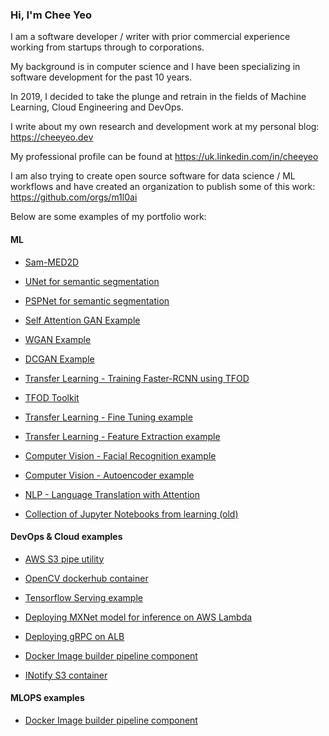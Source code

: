 ### Hi, I'm Chee Yeo


I am a software developer / writer with prior commercial experience working from startups through to corporations. 

My background is in computer science and I have been specializing in software development for the past 10 years.

In 2019, I decided to take the plunge and retrain in the fields of Machine Learning, Cloud Engineering and DevOps.

I write about my own research and development work at my personal blog: https://cheeyeo.dev

My professional profile can be found at https://uk.linkedin.com/in/cheeyeo


I am also trying to create open source software for data science / ML workflows and have created an organization to publish some of this work: https://github.com/orgs/m1l0ai


Below are some examples of my portfolio work:

#### ML

* [Sam-MED2D](https://github.com/cheeyeo/SamMed2D_Custom)

* [UNet for semantic segmentation](https://github.com/cheeyeo/UNET_tutorial)

* [PSPNet for semantic segmentation](https://github.com/cheeyeo/PSPNET_tutorial)

* [Self Attention GAN Example](https://github.com/cheeyeo/self_attention_gan)

* [WGAN Example](https://github.com/cheeyeo/tf_wgan)

* [DCGAN Example](https://github.com/cheeyeo/tf_dcgan)

* [Transfer Learning - Training Faster-RCNN using TFOD](https://github.com/cheeyeo/tfod_rcnn_example)

* [TFOD Toolkit](https://github.com/m1l0ai/m1l0-tfod)

* [Transfer Learning - Fine Tuning example](https://github.com/cheeyeo/transfer_learning_portfolio_example)

* [Transfer Learning - Feature Extraction example](https://github.com/cheeyeo/transfer_learning_portfolio_example_2)

* [Computer Vision - Facial Recognition example](https://github.com/cheeyeo/transfer_learning_portfolio_example_2)

* [Computer Vision - Autoencoder example](https://github.com/cheeyeo/content_based_image_retrieval_portfolio_example)

* [NLP - Language Translation with Attention](https://github.com/cheeyeo/neural-machine-translation)

* [Collection of Jupyter Notebooks from learning (old)](https://github.com/cheeyeo/Machine_learning_portfolio)


#### DevOps & Cloud examples
* [AWS S3 pipe utility](https://github.com/cheeyeo/AWS_S3_PIPES)

* [OpenCV dockerhub container](https://hub.docker.com/r/m1l0/opencv)

* [Tensorflow Serving example](https://github.com/cheeyeo/tensorflow_serving_example)

* [Deploying MXNet model for inference on AWS Lambda](https://github.com/cheeyeo/mxnet_serverless_inference)

* [Deploying gRPC on ALB](https://github.com/cheeyeo/grpc_aws_alb_example)

* [Docker Image builder pipeline component](https://hub.docker.com/r/m1l0/imagebuilder)

* [INotify S3 container](https://hub.docker.com/r/m1l0/artifactsv2)


#### MLOPS examples

* [Docker Image builder pipeline component](https://github.com/m1l0ai/m1l0_image_builder)